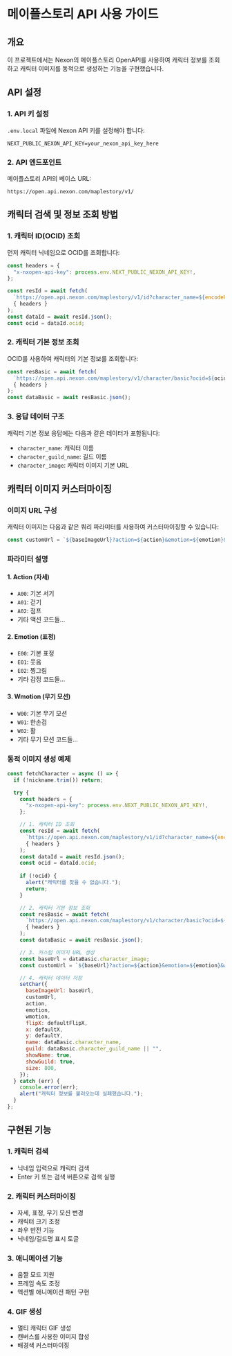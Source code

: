 # 메이플스토리 API 사용 가이드

## 개요
이 프로젝트에서는 Nexon의 메이플스토리 OpenAPI를 사용하여 캐릭터 정보를 조회하고 캐릭터 이미지를 동적으로 생성하는 기능을 구현했습니다.

## API 설정

### 1. API 키 설정
`.env.local` 파일에 Nexon API 키를 설정해야 합니다:

```env
NEXT_PUBLIC_NEXON_API_KEY=your_nexon_api_key_here
```

### 2. API 엔드포인트
메이플스토리 API의 베이스 URL:
```
https://open.api.nexon.com/maplestory/v1/
```

## 캐릭터 검색 및 정보 조회 방법

### 1. 캐릭터 ID(OCID) 조회
먼저 캐릭터 닉네임으로 OCID를 조회합니다:

```javascript
const headers = {
  "x-nxopen-api-key": process.env.NEXT_PUBLIC_NEXON_API_KEY!,
};

const resId = await fetch(
  `https://open.api.nexon.com/maplestory/v1/id?character_name=${encodeURIComponent(nickname)}`,
  { headers }
);
const dataId = await resId.json();
const ocid = dataId.ocid;
```

### 2. 캐릭터 기본 정보 조회
OCID를 사용하여 캐릭터의 기본 정보를 조회합니다:

```javascript
const resBasic = await fetch(
  `https://open.api.nexon.com/maplestory/v1/character/basic?ocid=${ocid}`,
  { headers }
);
const dataBasic = await resBasic.json();
```

### 3. 응답 데이터 구조
캐릭터 기본 정보 응답에는 다음과 같은 데이터가 포함됩니다:
- `character_name`: 캐릭터 이름
- `character_guild_name`: 길드 이름
- `character_image`: 캐릭터 이미지 기본 URL

## 캐릭터 이미지 커스터마이징

### 이미지 URL 구성
캐릭터 이미지는 다음과 같은 쿼리 파라미터를 사용하여 커스터마이징할 수 있습니다:

```javascript
const customUrl = `${baseImageUrl}?action=${action}&emotion=${emotion}&wmotion=${wmotion}&width=300&height=400`;
```

### 파라미터 설명

#### 1. Action (자세)
- `A00`: 기본 서기
- `A01`: 걷기
- `A02`: 점프
- 기타 액션 코드들...

#### 2. Emotion (표정)
- `E00`: 기본 표정
- `E01`: 웃음
- `E02`: 찡그림
- 기타 감정 코드들...

#### 3. Wmotion (무기 모션)
- `W00`: 기본 무기 모션
- `W01`: 한손검
- `W02`: 활
- 기타 무기 모션 코드들...

### 동적 이미지 생성 예제

```javascript
const fetchCharacter = async () => {
  if (!nickname.trim()) return;

  try {
    const headers = {
      "x-nxopen-api-key": process.env.NEXT_PUBLIC_NEXON_API_KEY!,
    };

    // 1. 캐릭터 ID 조회
    const resId = await fetch(
      `https://open.api.nexon.com/maplestory/v1/id?character_name=${encodeURIComponent(nickname)}`,
      { headers }
    );
    const dataId = await resId.json();
    const ocid = dataId.ocid;
    
    if (!ocid) {
      alert("캐릭터를 찾을 수 없습니다.");
      return;
    }

    // 2. 캐릭터 기본 정보 조회
    const resBasic = await fetch(
      `https://open.api.nexon.com/maplestory/v1/character/basic?ocid=${ocid}`,
      { headers }
    );
    const dataBasic = await resBasic.json();

    // 3. 커스텀 이미지 URL 생성
    const baseUrl = dataBasic.character_image;
    const customUrl = `${baseUrl}?action=${action}&emotion=${emotion}&wmotion=${wmotion}&width=300&height=400`;

    // 4. 캐릭터 데이터 저장
    setChar({
      baseImageUrl: baseUrl,
      customUrl,
      action,
      emotion,
      wmotion,
      flipX: defaultFlipX,
      x: defaultX,
      y: defaultY,
      name: dataBasic.character_name,
      guild: dataBasic.character_guild_name || "",
      showName: true,
      showGuild: true,
      size: 800,
    });
  } catch (err) {
    console.error(err);
    alert("캐릭터 정보를 불러오는데 실패했습니다.");
  }
};
```

## 구현된 기능

### 1. 캐릭터 검색
- 닉네임 입력으로 캐릭터 검색
- Enter 키 또는 검색 버튼으로 검색 실행

### 2. 캐릭터 커스터마이징
- 자세, 표정, 무기 모션 변경
- 캐릭터 크기 조정
- 좌우 반전 기능
- 닉네임/길드명 표시 토글

### 3. 애니메이션 기능
- 움짤 모드 지원
- 프레임 속도 조정
- 액션별 애니메이션 패턴 구현

### 4. GIF 생성
- 멀티 캐릭터 GIF 생성
- 캔버스를 사용한 이미지 합성
- 배경색 커스터마이징
